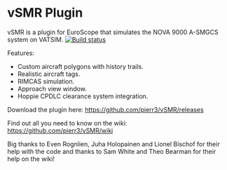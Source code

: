 # vSMR Plugin 

vSMR is a plugin for EuroScope that simulates the NOVA 9000 A-SMGCS system on VATSIM. [![Build status](https://ci.appveyor.com/api/projects/status/0ebifm90mrmmatew?svg=true)](https://ci.appveyor.com/project/pierr3/vsmr)

Features:
* Custom aircraft polygons with history trails.
* Realistic aircraft tags.
* RIMCAS simulation.
* Approach view window.
* Hoppie CPDLC clearance system integration.

Download the plugin here: <https://github.com/pierr3/vSMR/releases>

Find out all you need to know on the wiki: <https://github.com/pierr3/vSMR/wiki>

Big thanks to Even Rognlien, Juha Holopainen and Lionel Bischof for their help with the code and thanks to Sam White and Theo Bearman for their help on the wiki!